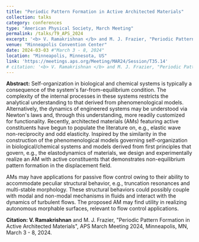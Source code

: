 ```yaml
---
title: "Periodic Pattern Formation in Active Architected Materials"
collection: talks
category: conferences
type: "American Physical Society, March Meeting"
permalink: /talks/T9_APS_2024
excerpt: '<b> V. Ramakrishnan </b> and M. J. Frazier, "Periodic Pattern Formation in Active Architected Materials", APS March Meeting 2024.'
venue: "Minneapolis Convention Center"
date: 2024-03-03 #"March 3 - 8, 2024"
location: "Minneapolis, Minnesota, US"
link: 'https://meetings.aps.org/Meeting/MAR24/Session/T35.14'
# citation: '<b> V. Ramakrishnan </b> and M. J. Frazier, "Periodic Pattern Formation in Active Architected Materials", APS March Meeting 2024, Minneapolis, MN, March 3 - 8, 2024.'
---
```


**Abstract:** Self-organization in biological and chemical systems is typically a consequence of the system's far-from-equilibrium condition. The complexity of the internal processes in these systems restricts the analytical understanding to that derived from phenomenological models. Alternatively, the dynamics of engineered systems may be understood via Newton's laws and, through this understanding, more readily customized for functionality. Recently, architected materials (AMs) featuring active constituents have begun to populate the literature on, e.g., elastic wave non-reciprocity and odd elasticity. Inspired by the similarity in the construction of the phenomenological models governing self-organization in biological/chemical systems and models derived from first principles that govern, e.g., the elastodynamics of materials, we design and experimentally realize an AM with active constituents that demonstrates non-equilibrium pattern formation in the displacement field.

AMs may have applications for passive flow control owing to their ability to accommodate peculiar structural behavior, e.g., truncation resonances and multi-stable morphology. These structural behaviors could possibly couple with modal and non-modal mechanisms in fluids and interact with the dynamics of turbulent flows. The proposed AM may find utility in realizing autonomous morphable surfaces, relevant to flow control applications.

**Citation: V. Ramakrishnan** and M. J. Frazier, "Periodic Pattern Formation in Active Architected Materials", APS March Meeting 2024, Minneapolis, MN, March 3 - 8, 2024.